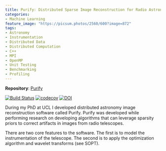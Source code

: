 ```yaml
---
title: Purify: Distributed Sparse Image Reconstruction for Radio Astronomy
categories:
- Machine Learning
feature_image: "https://picsum.photos/2560/600?image=872"
tags: 
- Astronomy
- Instrumentation
- Distributed Data
- Distributed Computation
- C++ 
- MPI
- OpenMP
- Unit Testing
- Benchmarking
- Profiling
---
```

<!-- more -->

**Repository**: [Purify](https://github.com/astro-informatics/purify) 

[![Build Status](https://travis-ci.com/astro-informatics/purify.svg?branch=development)](https://travis-ci.com/astro-informatics/purify)
[![codecov](https://codecov.io/gh/astro-informatics/purify/branch/development/graph/badge.svg)](https://codecov.io/gh/astro-informatics/purify)
[![DOI](https://zenodo.org/badge/DOI/10.5281/zenodo.2555252.svg)](https://doi.org/10.5281/zenodo.2555252)

During my PhD at UCL I developed distributed astronomy image reconstruction software called Purify.
Purify was developed while performing research on developing algorithms that can leverage sparsity priors to correct artifacts in images from radio telescopes.

There are two core features to the software. The first is to model the instrumentation of the telescope. The second is to apply the optimization algorithm and wavelet transforms (see SOPT).
